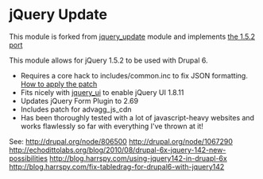 # jQuery Update

This module is forked from [jquery_update](http://drupal.org/project/jquery_update) module and implements [the 1.5.2 port](http://drupal.org/node/1067290)

This module allows for jQuery 1.5.2 to be used with Drupal 6.

- Requires a core hack to includes/common.inc to fix JSON formatting. [How to apply the patch](https://github.com/alexweber/jquery_update/wiki)
- Fits nicely with [jquery_ui](https://github.com/alexweber/jquery_ui) to enable jQuery UI 1.8.11
- Updates jQuery Form Plugin to 2.69
- Includes patch for advagg_js_cdn
- Has been thoroughly tested with a lot of javascript-heavy websites and works flawlessly so far with everything I've thrown at it!

See:
http://drupal.org/node/806500
http://drupal.org/node/1067290
http://echodittolabs.org/blog/2010/08/drupal-6x-jquery-142-new-possibilities
http://blog.harrspy.com/using-jquery142-in-druapl-6x
http://blog.harrspy.com/fix-tabledrag-for-drupal6-with-jquery142
